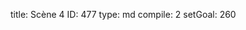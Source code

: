 title:          Scène 4
ID:             477
type:           md
compile:        2
setGoal:        260


